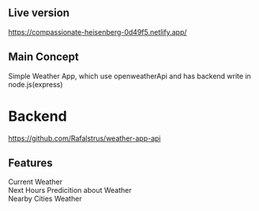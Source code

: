 ## Live version
https://compassionate-heisenberg-0d49f5.netlify.app/
## Main Concept
Simple Weather App, which use openweatherApi and has backend write in node.js(express)
# Backend
https://github.com/Rafalstrus/weather-app-api
## Features
Current Weather \
Next Hours Predicition about Weather\
Nearby Cities Weather